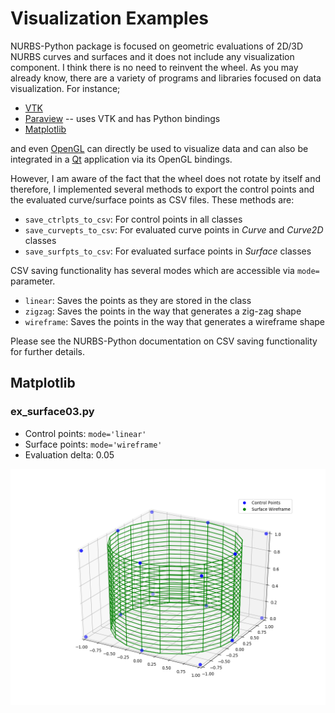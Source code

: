 # Visualization Examples

NURBS-Python package is focused on geometric evaluations of 2D/3D NURBS curves and surfaces and it does not include any visualization component. I think there is no need to reinvent the wheel. As you may already know, there are a variety of programs and libraries focused on data visualization. For instance;

* [VTK](https://www.vtk.org/)
* [Paraview](https://www.paraview.org/) -- uses VTK and has Python bindings
* [Matplotlib](https://matplotlib.org/)

and even [OpenGL](https://www.opengl.org/) can directly be used to visualize data and can also be integrated in a [Qt](https://www.qt.io/) application via its OpenGL bindings.


However, I am aware of the fact that the wheel does not rotate by itself and therefore, I implemented several methods to export the control points and the evaluated curve/surface points as CSV files. These methods are:

* `save_ctrlpts_to_csv`: For control points in all classes
* `save_curvepts_to_csv`: For evaluated curve points in _Curve_ and _Curve2D_ classes
* `save_surfpts_to_csv`: For evaluated surface points in _Surface_ classes

CSV saving functionality has several modes which are accessible via `mode=` parameter.

* `linear`: Saves the points as they are stored in the class
* `zigzag`: Saves the points in the way that generates a zig-zag shape
* `wireframe`: Saves the points in the way that generates a wireframe shape

Please see the NURBS-Python documentation on CSV saving functionality for further details.

## Matplotlib

### ex_surface03.py

* Control points: `mode='linear'`
* Surface points: `mode='wireframe'`
* Evaluation delta: 0.05

![3D plot using Matplotlib](images/ex_surface03.png)
